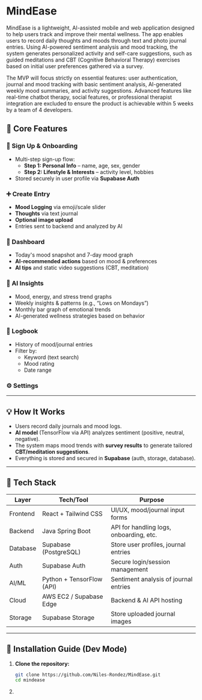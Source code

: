 # MindEase
MindEase is a lightweight, AI-assisted mobile and web application designed to help users track and improve their mental wellness. The app enables users to record daily thoughts and moods through text and photo journal entries. Using AI-powered sentiment analysis and mood tracking, the system generates personalized activity and self-care suggestions, such as guided meditations and CBT (Cognitive Behavioral Therapy) exercises based on initial user preferences gathered via a survey.

The MVP will focus strictly on essential features: user authentication, journal and mood tracking with basic sentiment analysis, AI-generated weekly mood summaries, and activity suggestions. Advanced features like real-time chatbot therapy, social features, or professional therapist integration are excluded to ensure the product is achievable within 5 weeks by a team of 4 developers.

## 📱 Core Features

### 🔐 Sign Up & Onboarding
- Multi-step sign-up flow:
  - **Step 1: Personal Info** – name, age, sex, gender
  - **Step 2: Lifestyle & Interests** – activity level, hobbies
- Stored securely in user profile via **Supabase Auth**

### ➕ Create Entry
- **Mood Logging** via emoji/scale slider
- **Thoughts** via text journal
- **Optional image upload**
- Entries sent to backend and analyzed by AI

### 🏡 Dashboard
- Today's mood snapshot and 7-day mood graph
- **AI-recommended actions** based on mood & preferences
- **AI tips** and static video suggestions (CBT, meditation)

### 🤖 AI Insights
- Mood, energy, and stress trend graphs
- Weekly insights & patterns (e.g., “Lows on Mondays”)
- Monthly bar graph of emotional trends
- AI-generated wellness strategies based on behavior

### 📘 Logbook
- History of mood/journal entries
- Filter by:
  - Keyword (text search)
  - Mood rating
  - Date range

### ⚙️ Settings

---

## 💡 How It Works

- Users record daily journals and mood logs.
- **AI model** (TensorFlow via API) analyzes sentiment (positive, neutral, negative).
- The system maps mood trends with **survey results** to generate tailored **CBT/meditation suggestions**.
- Everything is stored and secured in **Supabase** (auth, storage, database).

---

## 🧰 Tech Stack

| Layer       | Tech/Tool                     | Purpose                                      |
|-------------|-------------------------------|----------------------------------------------|
| Frontend    | React + Tailwind CSS          | UI/UX, mood/journal input forms              |
| Backend     | Java Spring Boot              | API for handling logs, onboarding, etc.      |
| Database    | Supabase (PostgreSQL)         | Store user profiles, journal entries         |
| Auth        | Supabase Auth                 | Secure login/session management              |
| AI/ML       | Python + TensorFlow (API)     | Sentiment analysis of journal entries        |
| Cloud       | AWS EC2 / Supabase Edge       | Backend & AI API hosting                     |
| Storage     | Supabase Storage              | Store uploaded journal images                |

---

## 🚀 Installation Guide (Dev Mode)

1. **Clone the repository:**
   ```bash
   git clone https://github.com/Niles-Rondez/MindEase.git
   cd mindease
   
2.
